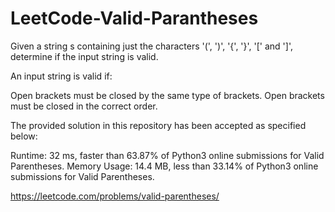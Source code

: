 # LeetCode-Valid-Parantheses

Given a string s containing just the characters '(', ')', '{', '}', '[' and ']', determine if the input string is valid.

An input string is valid if:

Open brackets must be closed by the same type of brackets. Open brackets must be closed in the correct order.

The provided solution in this repository has been accepted as specified below:

Runtime: 32 ms, faster than 63.87% of Python3 online submissions for Valid Parentheses. Memory Usage: 14.4 MB, less than 33.14% of Python3 online submissions for Valid Parentheses.

https://leetcode.com/problems/valid-parentheses/

